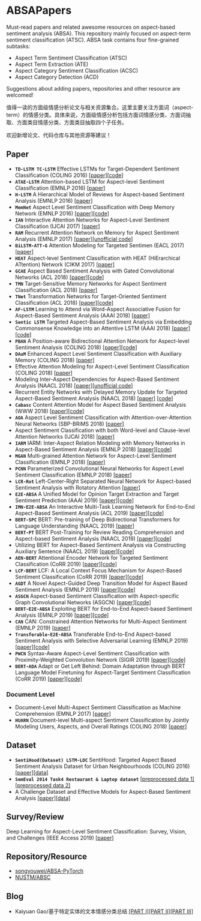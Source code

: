 # ABSAPapers
Must-read papers and related awesome resources on aspect-based sentiment analysis (ABSA). This repository mainly focused on aspect-term sentiment classification (ATSC). ABSA task contains four fine-grained subtasks:
- Aspect Term Sentiment Classification (ATSC)
- Aspect Term Extraction (ATE)
- Aspect Category Sentiment Classification (ACSC)
- Aspect Category Detection (ACD)

Suggestions about adding papers, repositories and other resource are welcomed!

值得一读的方面级情感分析论文与相关资源集合。这里主要关注方面词（aspect-term）的情感分类。具体来说，方面级情感分析包括方面词情感分类、方面词抽取、方面类目情感分类、方面类目抽取四个子任务。

欢迎新增论文、代码仓库与其他资源等建议！

## Paper
- **`TD-LSTM TC-LSTM`** Effective LSTMs for Target-Dependent Sentiment Classification (COLING 2016) [[paper]](https://www.aclweb.org/anthology/C16-1311)[[code]](https://drive.google.com/drive/folders/17RF8MZs456ov9MDiUYZp0SCGL6LvBQl6)
- **`ATAE-LSTM`** Attention-based LSTM for Aspect-level Sentiment Classification (EMNLP 2016) [[paper]](https://aclweb.org/anthology/D16-1058)
- **`H-LSTM`** A Hierarchical Model of Reviews for Aspect-based Sentiment Analysis (EMNLP 2016) [[paper]](https://arxiv.org/pdf/1609.02745.pdf)
- **`MemNet`** Aspect Level Sentiment Classification with Deep Memory Network (EMNLP 2016) [[paper]](https://www.aclweb.org/anthology/D16-1021)[[code]](https://drive.google.com/drive/folders/1Hc886aivHmIzwlawapzbpRdTfPoTyi1U)
- **`IAN`** Interactive Attention Networks for Aspect-Level Sentiment Classification (IJCAI 2017) [[paper]](https://www.ijcai.org/proceedings/2017/0568.pdf)
- **`RAM`** Recurrent Attention Network on Memory for Aspect Sentiment Analysis (EMNLP 2017) [[paper]](https://www.aclweb.org/anthology/D17-1047)[[unofficial code]](https://github.com/lpq29743/RAM)
- **`BiLSTM-ATT-G`** Attention Modeling for Targeted Sentimen (EACL 2017) [[paper]](https://www.aclweb.org/anthology/E17-2091/)
- **`HEAT`** Aspect-level Sentiment Classification with HEAT (HiErarchical ATtention) Network (CIKM 2017) [[paper]](https://dl.acm.org/citation.cfm?doid=3132847.3133037)
- **`GCAE`** Aspect Based Sentiment Analysis with Gated Convolutional Networks (ACL 2018) [[paper]](https://www.aclweb.org/anthology/P18-1234)[[code]](https://github.com/wxue004cs/GCAE)
- **`TMN`** Target-Sensitive Memory Networks for Aspect Sentiment Classification (ACL 2018) [[paper]](https://www.aclweb.org/anthology/P18-1088/)
- **`TNet`** Transformation Networks for Target-Oriented Sentiment Classification (ACL 2018) [[paper]](https://aclweb.org/anthology/P18-1087)[[code]](https://github.com/lixin4ever/TNet)
- **`AF-LSTM`** Learning to Attend via Word-Aspect Associative Fusion for Aspect-Based Sentiment Analysis (AAAI 2018) [[paper]](https://www.aaai.org/ocs/index.php/AAAI/AAAI18/paper/view/16570/16162)
- **`Sentic LSTM`** Targeted Aspect-Based Sentiment Analysis via Embedding Commonsense Knowledge into an Attentive LSTM (AAAI 2018) [[paper]](https://sentic.net/sentic-lstm.pdf)[[code]](https://github.com/SenticNet/sentic-lstm)
- **`PBAN`** A Position-aware Bidirectional Attention Network for Aspect-level Sentiment Analysis (COLING 2018) [[paper]](https://aclweb.org/anthology/C18-1066/)[[code]](https://github.com/hiyouga/PBAN-PyTorch)
- **`DAuM`** Enhanced Aspect Level Sentiment Classification with Auxiliary Memory (COLING 2018) [[paper]](https://www.aclweb.org/anthology/C18-1092/)
- Effective Attention Modeling for Aspect-Level Sentiment Classification (COLING 2018) [[paper]](https://www.aclweb.org/anthology/C18-1096/)
- Modeling Inter-Aspect Dependencies for Aspect-Based Sentiment Analysis (NAACL 2018) [[paper]](https://www.aclweb.org/anthology/N18-2043/)[[unofficial code]](https://github.com/xgy221/lstm-inter-aspect)
- Recurrent Entity Networks with Delayed Memory Update for Targeted Aspect-Based Sentiment Analysis (NAACL 2018) [[paper]](https://www.aclweb.org/anthology/N18-2045/) [[code]](https://github.com/liufly/delayed-memory-update-entnet)
- **`Cabasc`** Content Attention Model for Aspect Based Sentiment Analysis (WWW 2018) [[paper]](https://dl.acm.org/citation.cfm?doid=3178876.3186001)[[code]](https://github.com/uestcnlp/Cabasc)
- **`AOA`** Aspect Level Sentiment Classification with Attention-over-Attention Neural Networks (SBP-BRiMS 2018) [[paper]](https://arxiv.org/pdf/1804.06536.pdf)
- Aspect Sentiment Classification with both Word-level and Clause-level Attention Networks (IJCAI 2018) [[paper]](https://www.ijcai.org/proceedings/2018/0617)
- **`IARM`** IARM: Inter-Aspect Relation Modeling with Memory Networks in Aspect-Based Sentiment Analysis (EMNLP 2018) [[paper]](https://aclweb.org/anthology/D18-1377/)[[code]](https://github.com/SenticNet/IARM)
- **`MGAN`** Multi-grained Attention Network for Aspect-Level Sentiment Classification (EMNLP 2018) [[paper]](https://aclweb.org/anthology/D18-1380)
- **`PCNN`** Parameterized Convolutional Neural Networks for Aspect Level Sentiment Classification (EMNLP 2018) [[paper]](https://aclweb.org/anthology/D18-1136/)
- **`LCR-Rot`** Left-Center-Right Separated Neural Network for Aspect-based Sentiment Analysis with Rotatory Attention [[paper]](https://arxiv.org/abs/1802.00892)
- **`E2E-ABSA`** A Unified Model for Opinion Target Extraction and Target Sentiment Prediction (AAAI 2019) [[paper]](https://arxiv.org/abs/1811.05082)[[code]](https://github.com/lixin4ever/E2E-TBSA)
- **`IMN-E2E-ABSA`** An Interactive Multi-Task Learning Network for End-to-End Aspect-Based Sentiment Analysis (ACL 2019) [[paper]](https://arxiv.org/abs/1906.06906)[[code]](https://github.com/ruidan/IMN-E2E-ABSA)
- **`BERT-SPC`** BERT: Pre-training of Deep Bidirectional Transformers for Language Understanding (NAACL 2019) [[paper]](https://www.aclweb.org/anthology/N19-1423/)
- **`BERT-PT`** BERT Post-Training for Review Reading Comprehension and Aspect-based Sentiment Analysis  (NAACL 2019) [[paper]](https://www.aclweb.org/anthology/N19-1242)[[code]](https://github.com/howardhsu/BERT-for-RRC-ABSA)
- Utilizing BERT for Aspect-Based Sentiment Analysis via Constructing Auxiliary Sentence (NAACL 2019) [[paper]](https://www.aclweb.org/anthology/N19-1035/)[[code]](https://github.com/HSLCY/ABSA-BERT-pair)
- **`AEN-BERT`** Attentional Encoder Network for Targeted Sentiment Classification (CoRR 2019) [[paper]](https://arxiv.org/pdf/1902.09314.pdf)[[code]](https://github.com/songyouwei/ABSA-PyTorch/blob/master/models/aen.py)
- **`LCF-BERT`** LCF: A Local Context Focus Mechanism for Aspect-Based Sentiment Classification (CoRR 2019) [[paper]](https://www.mdpi.com/2076-3417/9/16/3389/pdf)[[code]](https://github.com/yangheng95/LCF-ABSA)
- **`AGDT`** A Novel Aspect-Guided Deep Transition Model for Aspect Based Sentiment Analysis (EMNLP 2019) [[paper]](https://arxiv.org/pdf/1909.00324.pdf)[[code]](https://github.com/XL2248/AGDT)
- **`ASGCN`** Aspect-based Sentiment Classification with Aspect-specific Graph Convolutional Networks (ASGCN) [[paper]](https://arxiv.org/abs/1909.03477)[[code]](https://github.com/GeneZC/ASGCN)
- **`BERT-E2E-ABSA`** Exploiting BERT for End-to-End Aspect-based Sentiment Analysis (EMNLP 2019) [[paper]](https://www.aclweb.org/anthology/D19-5505/)[[code]](https://github.com/lixin4ever/BERT-E2E-ABSA)
- **`CAN`** CAN: Constrained Attention Networks for Multi-Aspect Sentiment (EMNLP 2019) [[paper]](https://arxiv.org/pdf/1812.10735.pdf)
- **`Transferable-E2E-ABSA`** Transferable End-to-End Aspect-based Sentiment Analysis with Selective Adversarial Learning (EMNLP 2019) [[paper]](https://www.aclweb.org/anthology/D19-1466/)[[code]](https://github.com/hsqmlzno1/Transferable-E2E-ABSA)
- **`PWCN`** Syntax-Aware Aspect-Level Sentiment Classification with Proximity-Weighted Convolution Network (SIGIR 2019) [[paper]](https://arxiv.org/abs/1909.10171)[[code]](https://github.com/GeneZC/PWCN)
- **`BERT-ADA`** Adapt or Get Left Behind: Domain Adaptation through BERT Language Model Finetuning for Aspect-Target Sentiment Classification (CoRR 2019) [[paper]](https://arxiv.org/abs/1908.11860)[[code]](https://github.com/deepopinion/domain-adapted-atsc)

### Document Level
- Document-Level Multi-Aspect Sentiment Classification as Machine Comprehension (EMNLP 2017) [[paper]](http://www.cse.ust.hk/~yqsong/papers/2017-EMNLP-AspectClassification.pdf)
- **`HUARN`** Document-level Multi-aspect Sentiment Classification by Jointly Modeling Users, Aspects, and Overall Ratings (COLING 2018) [[paper]](https://www.aclweb.org/anthology/C18-1079/)

## Dataset
- **`SentiHood(Dataset) LSTM-LOC`** SentiHood: Targeted Aspect Based Sentiment Analysis Dataset for Urban Neighbourhoods (COLING 2016) [[paper]](https://www.aclweb.org/anthology/C16-1146)[[data]](https://github.com/uclmr/jack/tree/master/data/sentihood)
- **`SemEval 2014 Task4 Restaurant & Laptop dataset`** [[preprocessed data 1]](https://github.com/songyouwei/ABSAPyTorch/tree/master/datasets/semeval14)[[preprocessed data 2]](https://github.com/howardhsu/BERT-for-RRC-ABSA)
- A Challenge Dataset and Effective Models for Aspect-Based Sentiment Analysis [[paper]](https://www.aclweb.org/anthology/D19-1654/)[[data]](https://github.com/siat-nlp/MAMS-for-ABSA)

## Survey/Review
Deep Learning for Aspect-Level Sentiment Classification: Survey, Vision, and Challenges (IEEE Access 2019) [[paper]](https://ieeexplore.ieee.org/document/8726353)

## Repository/Resource
- [songyouwei/ABSA-PyTorch](https://github.com/songyouwei/ABSA-PyTorch)
- [NUSTM/ABSC](https://github.com/NUSTM/ABSC)

## Blog
- Kaiyuan Gao/基于特定实体的文本情感分类总结 [[PART I]](https://blog.csdn.net/Kaiyuan_sjtu/article/details/89788314)[[PART II]](https://blog.csdn.net/Kaiyuan_sjtu/article/details/89811824)[[PART III]](https://blog.csdn.net/Kaiyuan_sjtu/article/details/89850685)
